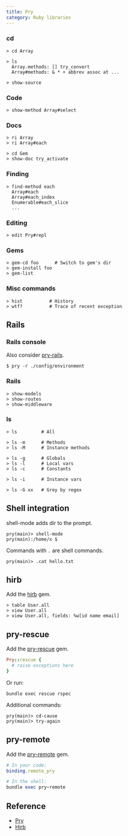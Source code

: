 ```yaml
---
title: Pry
category: Ruby libraries
---
```


### cd

```
> cd Array
```

```nohighlight
> ls
  Array.methods: [] try_convert
  Array#methods: & * + abbrev assoc at ...
```

```
> show-source
```

### Code

```nohighlight
> show-method Array#select
```

### Docs

```nohighlight
> ri Array
> ri Array#each

> cd Gem
> show-doc try_activate
```

### Finding

```nohighlight
> find-method each
  Array#each
  Array#each_index
  Enumerable#each_slice
  ...
```

### Editing

    > edit Pry#repl

### Gems

    > gem-cd foo      # Switch to gem's dir
    > gem-install foo
    > gem-list

### Misc commands

    > hist          # History
    > wtf?          # Trace of recent exception

## Rails

### Rails console

Also consider [pry-rails](https://rubygems.org/gems/pry-rails).

    $ pry -r ./config/environment

### Rails

    > show-models
    > show-routes
    > show-middleware

### ls

    > ls         # All

    > ls -m      # Methods
    > ls -M      # Instance methods

    > ls -g      # Globals
    > ls -l      # Local vars
    > ls -c      # Constants

    > ls -i      # Instance vars

    > ls -G xx   # Grey by regex

## Shell integration

shell-mode adds dir to the prompt.

    pry(main)> shell-mode
    pry(main):/home/x $

Commands with `.` are shell commands.

    pry(main)> .cat hello.txt

## hirb

Add the [hirb](https://rubygems.org/gems/hirb) gem.

    > table User.all
    > view User.all
    > view User.all, fields: %w[id name email]

## pry-rescue

Add the [pry-rescue](https://github.com/ConradIrwin/pry-rescue) gem.

```rb
Pry::rescue {
  # raise exceptions here
}
```

Or run:

```
bundle exec rescue rspec
```

Additional commands:

```
pry(main)> cd-cause
pry(main)> try-again
```

## pry-remote

Add the [pry-remote](https://github.com/Mon-Ouie/pry-remote) gem.

```rb
# In your code:
binding.remote_pry

# In the shell:
bundle exec pry-remote
```

## Reference

- [Pry](https://github.com/pry/pry)
- [Hirb](https://github.com/cldwalker/hirb)

